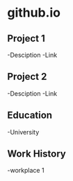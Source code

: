 # github.io

## Project 1 
-Desciption 
-Link

## Project 2 
-Desciption 
-Link

## Education 
-University 

## Work History 
-workplace 1 

